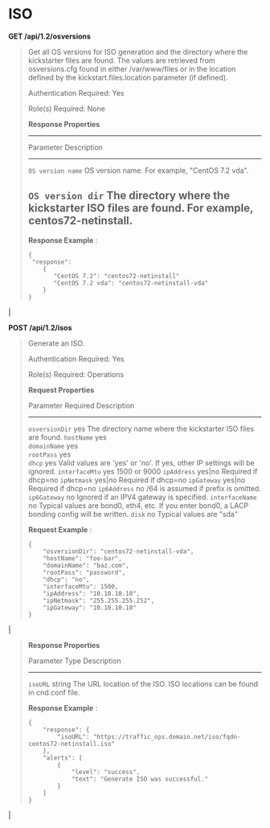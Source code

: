 ISO
===

**GET /api/1.2/osversions**

> Get all OS versions for ISO generation and the directory where the
> kickstarter files are found. The values are retrieved from
> osversions.cfg found in either /var/www/files or in the location
> defined by the kickstart.files.location parameter (if defined).
>
> Authentication Required: Yes
>
> Role(s) Required: None
>
> **Response Properties**
>
>   ----------------------------------------------------------------------------------------------
>   Parameter              Description
>   ---------------------- -----------------------------------------------------------------------
>   `OS version name`      OS version name. For example, "CentOS 7.2 vda".
>
>   `OS version dir`       The directory where the kickstarter ISO files are found. For example,
>                          centos72-netinstall.
>   ----------------------------------------------------------------------------------------------
>
> **Response Example** :
>
>     {
>      "response":
>         {
>            "CentOS 7.2": "centos72-netinstall"
>            "CentOS 7.2 vda": "centos72-netinstall-vda"
>         }
>     }

| 

**POST /api/1.2/isos**

> Generate an ISO.
>
> Authentication Required: Yes
>
> Role(s) Required: Operations
>
> **Request Properties**
>
>   Parameter                                         Required          Description
>   ------------------------------------------------- ----------------- -------------------------------------------------------------------------------------------------------------------------------------------------------
>   `osversionDir`                                    yes               The directory name where the kickstarter ISO files are found.
>   `hostName`                                        yes               
>   `domainName`                                      yes               
>   `rootPass`                                        yes               
>   `dhcp`                                            yes               Valid values are 'yes' or 'no'. If yes, other IP settings will be ignored.
>   `interfaceMtu`                                    yes               1500 or 9000
>   `ipAddress`                                       yes|no            Required if dhcp=no
>   `ipNetmask`                                       yes|no            Required if dhcp=no
>   `ipGateway`                                       yes|no            Required if dhcp=no
>   `ip6Address`                                      no                /64 is assumed if prefix is omitted.
>   `ip6Gateway`                                      no                Ignored if an IPV4 gateway is specified.
>   `interfaceName`                                   no                Typical values are bond0, eth4, etc. If you enter bond0, a LACP bonding config will be written.
>   `disk`                                            no                Typical values are "sda"
>
> **Request Example** :
>
>     {
>         "osversionDir": "centos72-netinstall-vda",
>         "hostName": "foo-bar",
>         "domainName": "baz.com",
>         "rootPass": "password",
>         "dhcp": "no",
>         "interfaceMtu": 1500,
>         "ipAddress": "10.10.10.10",
>         "ipNetmask": "255.255.255.252",
>         "ipGateway": "10.10.10.10"
>     }

| 

> **Response Properties**
>
>   Parameter                  Type          Description
>   -------------------------- ------------- -------------------------------------------------------------------------------------------------------------------
>   `isoURL`                   string        The URL location of the ISO. ISO locations can be found in cnd.conf file.
>
> **Response Example** :
>
>     {
>         "response": {
>             "isoURL": "https://traffic_ops.domain.net/iso/fqdn-centos72-netinstall.iso"
>         },
>         "alerts": [
>             {
>                 "level": "success",
>                 "text": "Generate ISO was successful."
>             }
>         ]
>     }

| 
